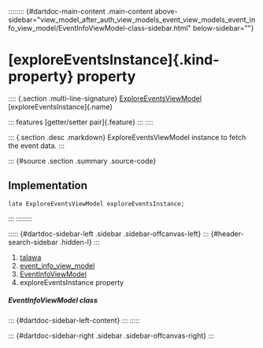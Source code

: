:::::::: {#dartdoc-main-content .main-content above-sidebar="view_model_after_auth_view_models_event_view_models_event_info_view_model/EventInfoViewModel-class-sidebar.html" below-sidebar=""}
<div>

# [exploreEventsInstance]{.kind-property} property

</div>

:::: {.section .multi-line-signature}
[ExploreEventsViewModel](../../view_model_after_auth_view_models_event_view_models_explore_events_view_model/ExploreEventsViewModel-class.html)
[exploreEventsInstance]{.name}

::: features
[getter/setter pair]{.feature}
:::
::::

::: {.section .desc .markdown}
ExploreEventsViewModel instance to fetch the event data.
:::

::: {#source .section .summary .source-code}
## Implementation

``` language-dart
late ExploreEventsViewModel exploreEventsInstance;
```
:::
::::::::

::::: {#dartdoc-sidebar-left .sidebar .sidebar-offcanvas-left}
::: {#header-search-sidebar .hidden-l}
:::

1.  [talawa](../../index.html)
2.  [event_info_view_model](../../view_model_after_auth_view_models_event_view_models_event_info_view_model/)
3.  [EventInfoViewModel](../../view_model_after_auth_view_models_event_view_models_event_info_view_model/EventInfoViewModel-class.html)
4.  exploreEventsInstance property

##### EventInfoViewModel class

::: {#dartdoc-sidebar-left-content}
:::
:::::

::: {#dartdoc-sidebar-right .sidebar .sidebar-offcanvas-right}
:::
